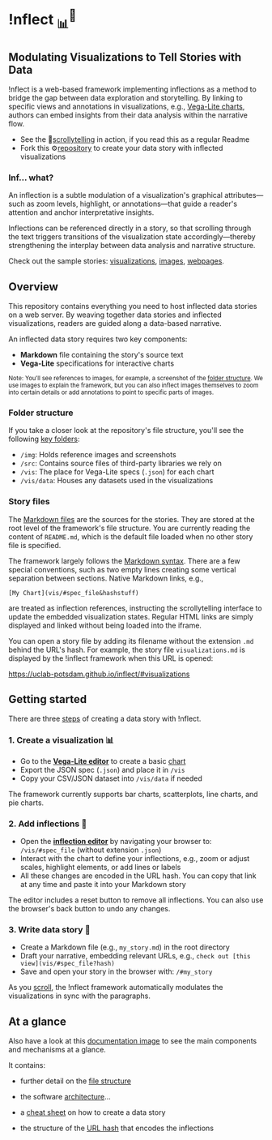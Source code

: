 # !nflect <sub>📊</sub><sup>💬</sup>
## Modulating Visualizations to Tell Stories with Data

!nflect is a web-based framework implementing inflections as a method to bridge the gap between data exploration and storytelling. By linking to specific views and annotations in visualizations, e.g., [Vega-Lite charts](img/#-68,-35,1325,1741&ff0000&&&chart_overview.png), authors can embed insights from their data analysis within the narrative flow. 

- See the 📜<a href="https://uclab-potsdam.github.io/inflect/">scrollytelling</a> in action, if you read this as a regular Readme
- Fork this ⚙️<a href="https://github.com/uclab-potsdam/inflect">repository</a> to create your data story with inflected visualizations

### Inf... what?

An inflection is a subtle modulation of a visualization's graphical attributes—such as zoom levels, highlight, or annotations—that guide a reader's attention and anchor interpretative insights. 

Inflections can be referenced directly in a story, so that scrolling through the text triggers transitions of the visualization state accordingly—thereby strengthening the interplay between data analysis and narrative structure.

Check out the sample stories:
<a href="https://uclab-potsdam.github.io/inflect/#visualizations">visualizations</a>, <a href="https://uclab-potsdam.github.io/inflect/#images">images</a>, <a href="https://uclab-potsdam.github.io/inflect/#webpages">webpages</a>.


## Overview

This repository contains everything you need to host inflected data stories on a web server. By weaving together data stories and inflected visualizations, readers are guided along a data-based narrative.

An inflected data story requires two key components:

- **Markdown** file containing the story's source text
- **Vega-Lite** specifications for interactive charts

<small>Note: You'll see references to images, for example, a screenshot of the
[folder structure](img/#-329,-68,577,542&ff0000&&&folder_structure.png).
We use images to explain the framework, but you can also inflect images themselves to zoom into certain details or add annotations to point to specific parts of images.</small>



### Folder structure

If you take a closer look at the repository's file structure, you'll see the following [key folders](img/#-112,-43,380,315&00f900&27,8,115,132&&folder_structure.png):

- `/img`: Holds reference images and screenshots
- `/src`: Contains source files of third-party libraries we rely on
- `/vis`: The place for Vega-Lite specs (`.json`) for each chart
- `/vis/data`: Houses any datasets used in the visualizations


### Story files

The [Markdown files](img/#-110,119,396,489&00f900&16,312,288,448,18,178,205,223&&folder_structure.png) are the sources for the stories. They are stored at the root level of the framework's file structure. You are currently reading the content of `README.md`, which is the default file loaded when no other story file is specified.

The framework largely follows the <a href="https://daringfireball.net/projects/markdown/syntax">Markdown syntax</a>. There are a few special conventions, such as two empty lines creating some vertical separation between sections. 
Native Markdown links, e.g.,

 `[My Chart](vis/#spec_file&hashstuff)`
 
are treated as inflection references, instructing the scrollytelling interface to update the embedded visualization states. Regular HTML links are simply displayed and linked without being loaded into the iframe. 

You can open a story file by adding its filename without the extension `.md` behind the URL's hash. For example, the story file `visualizations.md` is displayed by the !inflect framework when this URL is opened:

<a href="#visualizations">https://uclab-potsdam.github.io/inflect/#visualizations</a>




## Getting started

There are three [steps](img/#-282,43,1333,1154&ff0000&&&steps.png) of creating a data story with !nflect.


### 1. Create a visualization 📊 

- Go to the **<a href="https://vega.github.io/editor/#/examples/vega-lite/bar">Vega-Lite editor</a>** to create a basic [chart](img/#6,-54,2067,1336&ff0000&&&vega_editor.png)
- Export the JSON spec (`.json`) and place it in `/vis`
- Copy your CSV/JSON dataset into `/vis/data` if needed

The framework currently supports bar charts, scatterplots, line charts, and pie charts.


### 2. Add inflections 💬

- Open the **[inflection editor](img/#5,158,1907,1109&ff0000&&&inflections_editor.png)** by navigating your browser to: `/vis/#spec_file` (without extension `.json`)
- Interact with the chart to define your inflections, e.g., zoom or adjust scales, highlight elements, or add lines or labels
- All these changes are encoded in the URL hash. You can copy that link at any time and paste it into your Markdown story

The editor includes a reset button to remove all inflections. You can also use the browser's back button to undo any changes.


### 3. Write data story 📄

- Create a Markdown file (e.g., `my_story.md`) in the root directory  
- Draft your narrative, embedding relevant URLs, e.g., `check out [this view](vis/#spec_file?hash)`
- Save and open your story in the browser with: `/#my_story`

As you [scroll](img/#-41,47,1637,1204&00f900&931,171,1153,232&&scrollytelling.png), the !nflect framework automatically modulates the visualizations in sync with the paragraphs.


## At a glance

Also have a look at this [documentation image](img/#0,0,3047,8610&ff0000&&&documentation_image.png) to see the main components and mechanisms at a glance.


It contains:

- further detail on the [file structure](img/#0,0,3047,2375&ff0000&&&documentation_image.png)


- the software [architecture](img/#0,1750,3047,4200&ff0000&&&documentation_image.png)...


- a [cheat sheet](img/#0,4150,3047,7200&ff0000&&&documentation_image.png) on how to create a data story


- the structure of the [URL hash](img/#0,7200,3047,9000&ff0000&&&documentation_image.png) that encodes the inflections

